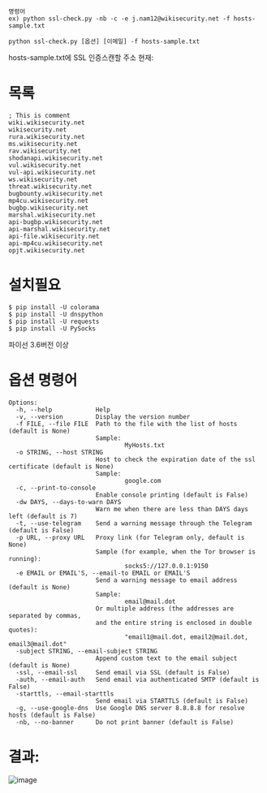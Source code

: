     명령어
    ex) python ssl-check.py -nb -c -e j.nam12@wikisecurity.net -f hosts-sample.txt

    python ssl-check.py [옵션] [이메일] -f hosts-sample.txt
    
hosts-sample.txt에 SSL 인증스캔할 주소
현재: 
# 목록
    ; This is comment
    wiki.wikisecurity.net
    wikisecurity.net
    rura.wikisecurity.net
    ms.wikisecurity.net
    rav.wikisecurity.net
    shodanapi.wikisecurity.net
    vul.wikisecurity.net
    vul-api.wikisecurity.net
    ws.wikisecurity.net
    threat.wikisecurity.net
    bugbounty.wikisecurity.net
    mp4cu.wikisecurity.net
    bugbp.wikisecurity.net
    marshal.wikisecurity.net
    api-bugbp.wikisecurity.net
    api-marshal.wikisecurity.net
    api-file.wikisecurity.net
    api-mp4cu.wikisecurity.net
    opjt.wikisecurity.net


# 설치필요
    $ pip install -U colorama
    $ pip install -U dnspython
    $ pip install -U requests
    $ pip install -U PySocks

파이선 3.6버전 이상

# 옵션 명령어

    Options:
      -h, --help            Help
      -v, --version         Display the version number
      -f FILE, --file FILE  Path to the file with the list of hosts (default is None)
                            Sample:
                                    MyHosts.txt
      -o STRING, --host STRING
                            Host to check the expiration date of the ssl certificate (default is None)
                            Sample:
                                    google.com
      -c, --print-to-console
                            Enable console printing (default is False)
      -dw DAYS, --days-to-warn DAYS
                            Warn me when there are less than DAYS days left (default is 7)
      -t, --use-telegram    Send a warning message through the Telegram (default is False)
      -p URL, --proxy URL   Proxy link (for Telegram only, default is None)
                            Sample (for example, when the Tor browser is running):
                                    socks5://127.0.0.1:9150
      -e EMAIL or EMAIL'S, --email-to EMAIL or EMAIL'S
                            Send a warning message to email address (default is None)
                            Sample:
                                    email@mail.dot
                            Or multiple address (the addresses are separated by commas,
                            and the entire string is enclosed in double quotes):
                                    "email1@mail.dot, email2@mail.dot, email3@mail.dot"
      -subject STRING, --email-subject STRING
                            Append custom text to the email subject (default is None)
      -ssl, --email-ssl     Send email via SSL (default is False)
      -auth, --email-auth   Send email via authenticated SMTP (default is False)
      -starttls, --email-starttls
                            Send email via STARTTLS (default is False)
      -g, --use-google-dns  Use Google DNS server 8.8.8.8 for resolve hosts (default is False)
      -nb, --no-banner      Do not print banner (default is False)
    

 

# 결과:

![image](https://github.com/wikisecurity/SSL-expiration/assets/122947746/e81c0128-ef39-4b59-a032-86d434fd1ff9)






  
